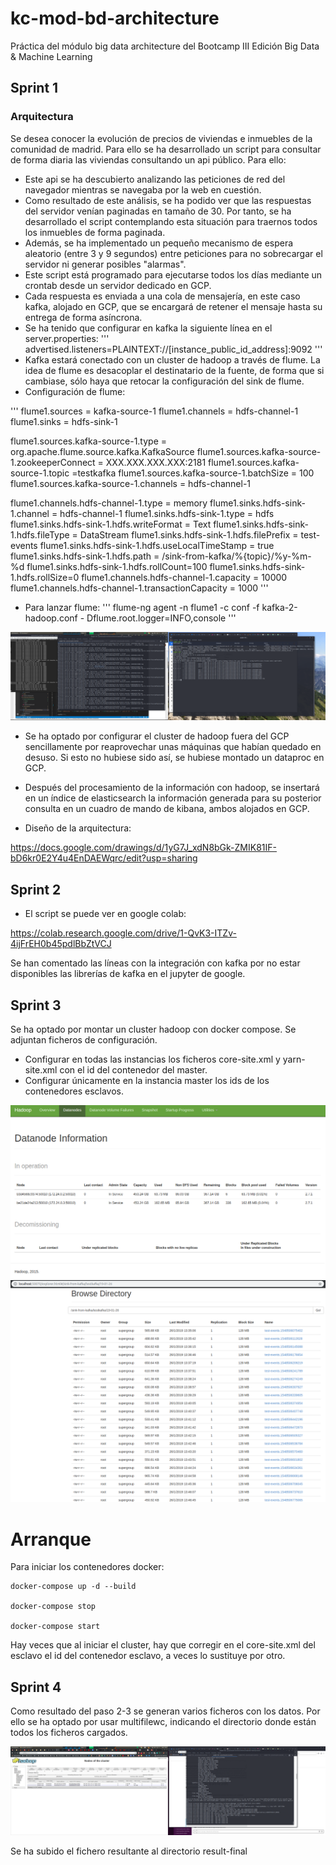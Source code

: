# kc-mod-bd-architecture

Práctica del módulo big data architecture del Bootcamp III Edición Big Data &amp; Machine Learning

## Sprint 1

### Arquitectura

Se desea conocer la evolución de precios de viviendas e inmuebles de la comunidad de madrid. Para ello se ha desarrollado un script para consultar de forma diaria las viviendas consultando un api público. Para ello:
- Este api se ha descubierto analizando las peticiones de red del navegador mientras se navegaba por la web en cuestión.
- Como resultado de este análisis, se ha podido ver que las respuestas del servidor venían paginadas en tamaño de 30. Por tanto, se ha desarrollado el script contemplando esta situación para traernos todos los inmuebles de forma paginada.
- Además, se ha implementado un pequeño mecanismo de espera aleatorio (entre 3 y 9 segundos) entre peticiones para no sobrecargar el servidor ni generar posibles "alarmas".
- Este script está programado para ejecutarse todos los días mediante un crontab desde un servidor dedicado en GCP.
- Cada respuesta es enviada a una cola de mensajería, en este caso kafka, alojado en GCP, que se encargará de retener el mensaje hasta su entrega de forma asíncrona.
- Se ha tenido que configurar en kafka la siguiente línea en el server.properties:
'''
advertised.listeners=PLAINTEXT://[instance_public_id_address]:9092
'''
- Kafka estará conectado con un cluster de hadoop a través de flume. La idea de flume es desacoplar el destinatario de la fuente, de forma que si cambiase, sólo haya que retocar la configuración del sink de flume.
- Configuración de flume:

'''
flume1.sources  = kafka-source-1
flume1.channels = hdfs-channel-1
flume1.sinks    = hdfs-sink-1

flume1.sources.kafka-source-1.type = org.apache.flume.source.kafka.KafkaSource
flume1.sources.kafka-source-1.zookeeperConnect = XXX.XXX.XXX.XXX:2181
flume1.sources.kafka-source-1.topic =testkafka
flume1.sources.kafka-source-1.batchSize = 100
flume1.sources.kafka-source-1.channels = hdfs-channel-1

flume1.channels.hdfs-channel-1.type   = memory
flume1.sinks.hdfs-sink-1.channel = hdfs-channel-1
flume1.sinks.hdfs-sink-1.type = hdfs
flume1.sinks.hdfs-sink-1.hdfs.writeFormat = Text
flume1.sinks.hdfs-sink-1.hdfs.fileType = DataStream
flume1.sinks.hdfs-sink-1.hdfs.filePrefix = test-events
flume1.sinks.hdfs-sink-1.hdfs.useLocalTimeStamp = true
flume1.sinks.hdfs-sink-1.hdfs.path = /sink-from-kafka/%{topic}/%y-%m-%d
flume1.sinks.hdfs-sink-1.hdfs.rollCount=100
flume1.sinks.hdfs-sink-1.hdfs.rollSize=0
flume1.channels.hdfs-channel-1.capacity = 10000
flume1.channels.hdfs-channel-1.transactionCapacity = 1000
'''
- Para lanzar flume:
'''
flume-ng agent -n flume1 -c conf -f kafka-2-hadoop.conf - Dflume.root.logger=INFO,console
'''

![alt text](https://raw.githubusercontent.com/sgcharameli/kc-mod-bd-architecture/master/images/scraping-kafking-fluming-hdfsing.png)

- Se ha optado por configurar el cluster de hadoop fuera del GCP sencillamente por reaprovechar unas máquinas que habían quedado en desuso. Si esto no hubiese sido así, se hubiese montado un dataproc en GCP.
- Después del procesamiento de la información con hadoop, se insertará en un índice de elasticsearch la información generada para su posterior consulta en un cuadro de mando de kibana, ambos alojados en GCP.

- Diseño de la arquitectura:

https://docs.google.com/drawings/d/1yG7J_xdN8bGk-ZMIK81IF-bD6kr0E2Y4u4EnDAEWqrc/edit?usp=sharing


## Sprint 2

- El script se puede ver en google colab:

https://colab.research.google.com/drive/1-QvK3-ITZv-4ijFrEH0b45pdlBbZtVCJ

Se han comentado las líneas con la integración con kafka por no estar disponibles las librerías de kafka en el jupyter de google.


## Sprint 3

Se ha optado por montar un cluster hadoop con docker compose. Se adjuntan ficheros de configuración.
- Configurar en todas las instancias los ficheros core-site.xml y yarn-site.xml con el id del contenedor del master.
- Configurar únicamente en la instancia master los ids de los contenedores esclavos.

![alt text](https://raw.githubusercontent.com/sgcharameli/kc-mod-bd-architecture/master/images/Datanode-Information.png)
![alt text](https://raw.githubusercontent.com/sgcharameli/kc-mod-bd-architecture/master/images/Browse-Directory.png)

# Arranque

Para iniciar los contenedores docker:
```
docker-compose up -d --build

docker-compose stop

docker-compose start
```

Hay veces que al iniciar el cluster, hay que corregir en el core-site.xml del esclavo el id del contenedor esclavo, a veces lo sustituye por otro.


## Sprint 4

Como resultado del paso 2-3 se generan varios ficheros con los datos. Por ello se ha optado por usar multifilewc, indicando el directorio donde están todos los ficheros cargados.

![alt text](https://raw.githubusercontent.com/sgcharameli/kc-mod-bd-architecture/master/images/hadoop-cluster-mapreduce.png)

Se ha subido el fichero resultante al directorio result-final
